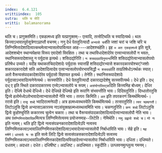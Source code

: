 ```yaml
---
index:  6.4.121
vrittiindex:  105
sutra:  थलि च सेटि
vritti:  balamanorama 
---
```


थलि च। प्रागुक्तमिति। एकहल्मध्य इति यत्प्रागुक्तम्-- एत्वादि, तत्सेटिथलि च स्यादित्यर्थः। थलः कित्त्वाऽभावात्पूर्वसूत्रेणाऽप्राप्तौ वचनम्। ननु देधे पेततुरित्यादौ `अभ्यासे चर्चे`ति जशां चरां च जशि चरि च लिण्निमित्तादेशादित्वात्कथमेत्वाभ्यासलोपावित्यत आह----आदेशश्चहेति। इह = `अत एकहल्मध्ये` इति सूत्रे, आदेशशब्देन स्थान्यपेक्षया विरूप एवादेशो विवक्षितः। तथा च तथाविधादेशादेरेव एत्त्वाभ्यासलोपौ न भवतः, स्थानिसरूपादेशास्तु न पर्युदास इत्यर्थः। शसिदद्योरिति। `न शसददवादिगुणाना`मिति शसिदद्योरेत्वाभ्यासलोपयोः प्रतिषेध उच्यते। यदीह यथाकतंचिदादेशादेः पर्युदासः स्यात्तर्हि शसिदद्योरभ्यासे शकारदकारयोश्चर्?जशोः शकारदकारादेशे सति आदेशादित्वादेव एत्वाभ्यासलोपयोरभावसिद्धौ `न शसददवे`ति तत्प्रतिषेधोऽनर्थकः स्यात्। अतो वैरूप्यसंपादकादेशादेरेव पर्युदासो विज्ञायत इत्यर्थः। तेनेति। स्थानिसरूपादेशादेः पर्युदासाऽभावादित्यनेनेत्यर्थः। सत्स्वपीति। देधे पेततुरित्यादौ दकाराद्यादेशेषु सत्स्वपीत्यर्थः। देधे इति। दध् दध् ए इति स्थिते दकारादकारस्य एत्त्वेऽभ्यासलोपे च रूपम्। `असंयोगाल्लिट्क`दिति कित्त्वमिह बोध्यम्। देधिर इति। देधिषे देधाथे देधिध्वे। देधे देधिवहे देधिमहे इति रूपाणि संभवन्तीति भावः। दिदिवतुरिति। दिव्धातोरतुसि द्वित्त्वे हलोर्मध्येऽतोभावादेत्त्वाभ्यासलोपौ नेति भावः। तत्परः किमिति। `अत` इति तपरकरणं किमर्थमित्यर्थ-। ररासे इति। `रासृ शब्दे` भ्वादिरात्मनेपदी। अत्र हल्मध्यस्थस्येति किमर्थमित्यर्थः। तत्सरतुरिति। `त्सर च्छद्मगतौ`। लिटोऽतुसि द्वित्वे अभ्यासाऽकारस्य नाऽसंयुक्तहल्मध्यस्थत्वमिति भावः। चकणतुरिति। `कण शब्दे` लिटोऽतुसि द्वित्वे कुहोश्चुरिति ककारस्य चुत्वेन चकारः। तथा च वैरूप्यसंपादकादेशादित्वादेत्त्वाभ्यासलोपौ नेति भावः। अथ `लिण्निमित्तादेशादिक`मित्यत्र लिण्निमित्तेत्यस्य प्रयोजनमाह--लिटेति। नेमिथेति। `णमु प्रह्वत्वे शब्दे च`। `णो नः` इति नत्वम्। थलि इटि द्वित्वे नत्वसंपन्ननकारादेशादित्वेऽपि नत्वस्य लिण्निमित्तकत्वाऽभावाल्लिण्निमित्तकादेशादित्वाऽभावादेत्त्वाभ्यासलोपौ निर्बाधाविति भावः। सेहे इति। `षह मर्षणे`। `धात्वादेः षः सः` इति सत्वे लिटि द्वित्वे सत्वसंपन्नसकारादेशादित्वेऽपि सत्वस्य लिण्निमित्तकत्वाऽभावाल्लिण्निमित्तकादेशादित्वविरहादेत्त्वाभ्यासलोपा निर्बाधाविति भावः। दधिता। दधिष्यते। दधताम्। अदधत। दधेत। दधिषीष्ट। अदधिष्ट। अदधिष्यत। स्कुदीति। उत्प्लवनमुत्प्लुत्य गमनम्।

